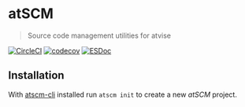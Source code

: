 # atSCM

> Source code management utilities for atvise

[![CircleCI](https://circleci.com/gh/atSCM/atscm.svg?style=shield)](https://circleci.com/gh/atSCM/atscm)
[![codecov](https://codecov.io/gh/atSCM/atscm/branch/master/graph/badge.svg)](https://codecov.io/gh/atSCM/atscm)
[![ESDoc](https://doc.esdoc.org/github.com/atSCM/atscm/badge.svg)](https://doc.esdoc.org/github.com/atSCM/atscm/)


## Installation

With [atscm-cli](https://github.com/atSCM/atscm-cli) installed run `atscm init` to create a new *atSCM* project.
